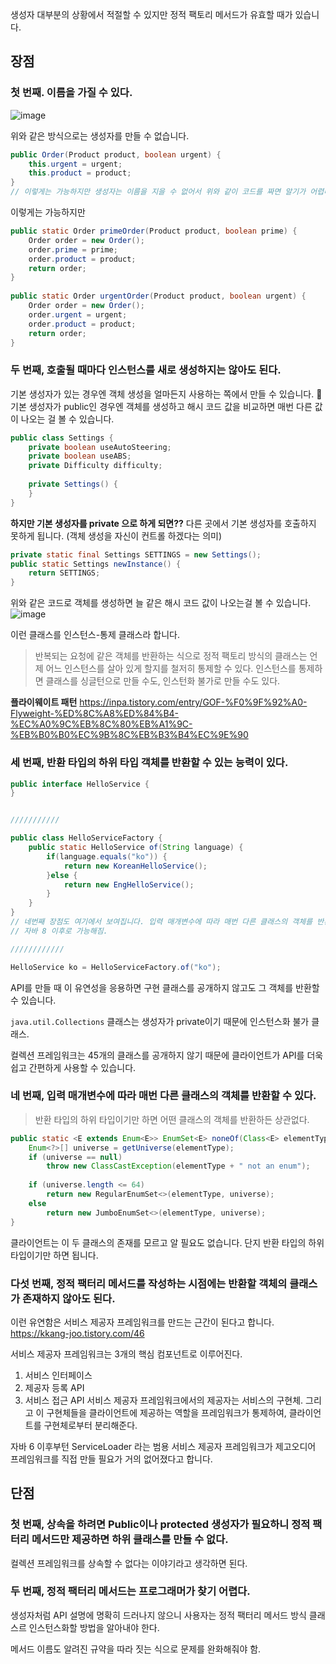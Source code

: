 생성자 대부분의 상황에서 적절할 수 있지만 정적 팩토리 메서드가 유효할 때가 있습니다.

## 장점
### 첫 번째. 이름을 가질 수 있다.

![image](https://github.com/user-attachments/assets/dc0a31af-873a-425b-91e4-7e53e1a57f22)

위와 같은 방식으로는 생성자를 만들 수 없습니다.

```java
public Order(Product product, boolean urgent) {  
    this.urgent = urgent;  
    this.product = product;  
}  
// 이렇게는 가능하지만 생성자는 이름을 지을 수 없어서 위와 같이 코드를 짜면 알기가 어렵다.
```
이렇게는 가능하지만

```java
public static Order primeOrder(Product product, boolean prime) {  
    Order order = new Order();  
    order.prime = prime;  
    order.product = product;  
    return order;  
}  
  
public static Order urgentOrder(Product product, boolean urgent) {  
    Order order = new Order();  
    order.urgent = urgent;  
    order.product = product;  
    return order;  
}
```

### 두 번째, 호출될 때마다 인스턴스를 새로 생성하지는 않아도 된다.
기본 생성자가 있는 경우엔 객체 생성을 얼마든지 사용하는 쪽에서 만들 수 있습니다.

기본 생성자가 public인 경우엔 객체를 생성하고 해시 코드 값을 비교하면 매번 다른 값이 나오는 걸 볼 수 있습니다.
```java
public class Settings {  
    private boolean useAutoSteering;  
    private boolean useABS;  
    private Difficulty difficulty;  
  
    private Settings() {  
    }  
}
```
**하지만 기본 생성자를 private 으로 하게 되면??**
다른 곳에서 기본 생성자를 호출하지 못하게 됩니다. (객체 생성을 자신이 컨트롤 하겠다는 의미)

```java
private static final Settings SETTINGS = new Settings();  
public static Settings newInstance() {  
    return SETTINGS;  
}
```
위와 같은 코드로 객체를 생성하면 늘 같은 해시 코드 값이 나오는걸 볼 수 있습니다.
![image](https://github.com/user-attachments/assets/5efb6250-ae8f-45d7-a275-d3bd0404520e)

이런 클래스를 인스턴스-통제 클래스라 합니다.

>반복되는 요청에 같은 객체를 반환하는 식으로 정적 팩토리 방식의 클래스는 언제 어느 인스턴스를 살아 있게 할지를 철저히 통제할 수 있다.
>인스턴스를 통제하면 클래스를 싱글턴으로 만들 수도, 인스턴화 불가로 만들 수도 있다.

**플라이웨이트 패턴**
https://inpa.tistory.com/entry/GOF-%F0%9F%92%A0-Flyweight-%ED%8C%A8%ED%84%B4-%EC%A0%9C%EB%8C%80%EB%A1%9C-%EB%B0%B0%EC%9B%8C%EB%B3%B4%EC%9E%90

### 세 번째, 반환 타입의 하위 타입 객체를 반환할 수 있는 능력이 있다.
```java
public interface HelloService {  
}


///////////

public class HelloServiceFactory {  
    public static HelloService of(String language) {  
        if(language.equals("ko")) {  
            return new KoreanHelloService();  
        }else {  
            return new EngHelloService();  
        }  
    }  
}
// 네번째 장점도 여기에서 보여집니다. 입력 매개변수에 따라 매번 다른 클래스의 객체를 반환할 수 있다.
// 자바 8 이후로 가능해짐.

////////////

HelloService ko = HelloServiceFactory.of("ko");
```
API를 만들 때 이 유연성을 응용하면 구현 클래스를 공개하지 않고도 그 객체를 반환할 수 있습니다.

```java.util.Collections``` 클래스는 생성자가 private이기 때문에 인스턴스화 불가 클래스.

컬렉션 프레임워크는 45개의 클래스를 공개하지 않기 때문에 클라이언트가 API를 더욱 쉽고 간편하게 사용할 수 있습니다.

### 네 번째, 입력 매개변수에 따라 매번 다른 클래스의 객체를 반환할 수 있다.
>반환 타입의 하위 타입이기만 하면 어떤 클래스의 객체를 반환하든 상관없다.

```java
public static <E extends Enum<E>> EnumSet<E> noneOf(Class<E> elementType) {  
    Enum<?>[] universe = getUniverse(elementType);  
    if (universe == null)  
        throw new ClassCastException(elementType + " not an enum");  
  
    if (universe.length <= 64)  
        return new RegularEnumSet<>(elementType, universe);  
    else  
        return new JumboEnumSet<>(elementType, universe);  
}
```
클라이언트는 이 두 클래스의 존재를 모르고 알 필요도 없습니다. 단지 반환 타입의 하위 타입이기만 하면 됩니다.

### 다섯 번째, 정적 팩터리 메서드를 작성하는 시점에는 반환할 객체의 클래스가 존재하지 않아도 된다.
이런 유연함은 서비스 제공자 프레임워크를 만드는 근간이 된다고 합니다.
https://kkang-joo.tistory.com/46

서비스 제공자 프레임워크는 3개의 핵심 컴포넌트로 이루어진다.
1. 서비스 인터페이스
2. 제공자 등록 API
3. 서비스 접근 API
서비스 제공자 프레임워크에서의 제공자는 서비스의 구현체. 그리고 이 구현체들을 클라이언트에 제공하는 역할을 프레임워크가 통제하여, 클라이언트를 구현체로부터 분리해준다.

자바 6 이후부턴 ServiceLoader 라는 범용 서비스 제공자 프레임워크가 제고오디어 프레임워크를 직접 만들 필요가 거의 없어졌다고 합니다.

## 단점
### 첫 번째, 상속을 하려면 Public이나 protected 생성자가 필요하니 정적 팩터리 메서드만 제공하면 하위 클래스를 만들 수 없다.
컬렉션 프레임워크를 상속할 수 없다는 이야기라고 생각하면 된다.

### 두 번째, 정적 팩터리 메서드는 프로그래머가 찾기 어렵다.
생성자처럼 API 설명에 명확히 드러나지 않으니 사용자는 정적 팩터리 메서드 방식 클래스르 인스턴스화할 방법을 알아내야 한다. 

메서드 이름도 알려진 규약을 따라 짓는 식으로 문제를 완화해줘야 함.
